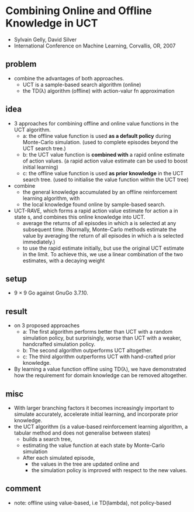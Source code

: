 # Combining Online and Offline Knowledge in UCT
* Sylvain Gelly, David Silver
* International Conference on Machine Learning, Corvallis, OR, 2007

## problem
* combine the advantages of both approaches.
  * UCT is a sample-based search algorithm (online)
  * the TD(λ) algorithm (offline) with action-valur fn approximation

## idea
* 3 approaches for combining offline and online value functions in the UCT algorithm.
  * a: the offline value function is used **as a default policy** during Monte-Carlo simulation.
    (used to complete episodes beyond the UCT search tree.)
  * b: the UCT value function is **combined with** a rapid online estimate of action values.
    (a rapid action value estimate can be used to boost initial learning)
  * c: the offline value function is used **as prior knowledge** in the UCT search tree.
    (used to initialise the value function within the UCT tree)
* combine
  * the general knowledge accumulated by an offline reinforcement learning algorithm, with
  * the local knowledge found online by sample-based search.
* UCT-RAVE, which forms a rapid action value estimate for action a in state s, and
  combines this online knowledge into UCT.
  * average the returns of all episodes in which a is selected at any subsequent time.
    (Normally, Monte-Carlo methods estimate the value by
    averaging the return of all episodes in which a is selected immediately.)
  * to use the rapid estimate initially, but use the original UCT estimate in the limit.
    To achieve this, we use a linear combination of the two estimates, with a decaying weight

## setup
* 9 × 9 Go against GnuGo 3.7.10.

## result
* on 3 proposed approaches
  * a: The first algorithm performs better than UCT with a random simulation policy, but
    surprisingly, worse than UCT with a weaker, handcrafted simulation policy.
  * b: The second algorithm outperforms UCT altogether.
  * c: The third algorithm outperforms UCT with hand-crafted prior knowledge.
* By learning a value function offline using TD(λ),
  we have demonstrated how the requirement for domain knowledge can be removed altogether.

## misc
* With larger branching factors it becomes increasingly important to
  simulate accurately, accelerate initial learning, and incorporate prior knowledge.
* the UCT algorithm
  (is a value-based reinforcement learning algorithm,
  a tabular method and does not generalise between states)
  * builds a search tree,
  * estimating the value function at each state by Monte-Carlo simulation
  * After each simulated episode,
    * the values in the tree are updated online and
    * the simulation policy is improved with respect to the new values.

## comment
* note: offline using value-based, i.e TD(lambda), not policy-based
